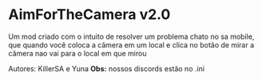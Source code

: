 # AimForTheCamera v2.0
Um mod criado com o intuito de resolver um problema chato no sa mobile, que quando você coloca a câmera em um local e clica no botão de mirar a câmera nao vai para o local em que mirou

Autores: KillerSA e Yuna
**Obs:** nossos discords estão no .ini
